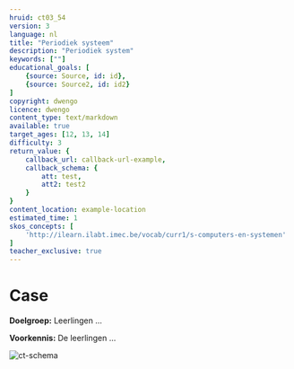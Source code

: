 ```yaml
---
hruid: ct03_54
version: 3
language: nl
title: "Periodiek systeem"
description: "Periodiek system"
keywords: [""]
educational_goals: [
    {source: Source, id: id}, 
    {source: Source2, id: id2}
]
copyright: dwengo
licence: dwengo
content_type: text/markdown
available: true
target_ages: [12, 13, 14]
difficulty: 3
return_value: {
    callback_url: callback-url-example,
    callback_schema: {
        att: test,
        att2: test2
    }
}
content_location: example-location
estimated_time: 1
skos_concepts: [
    'http://ilearn.ilabt.imec.be/vocab/curr1/s-computers-en-systemen'
]
teacher_exclusive: true
---
```

# Case
**Doelgroep:** Leerlingen ...

**Voorkennis:** De leerlingen ...

![ct-schema](@learning-object/m_ct03_54/nl/3)


